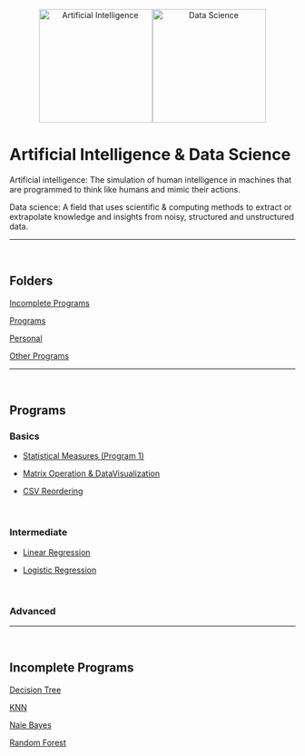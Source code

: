 <div align="center">

[<img src="https://img.icons8.com/cotton/256/000000/brain-3.png" title = "Artificial Intelligence" height='200'>](https://www.google.com/search?q=artificial+intelligence&rlz=1C1CHBF_enIN998IN998&oq=Artificial+Intelligence&aqs=chrome.0.35i39l2j69i59j0i67j69i60l2j69i65j69i60.360j0j7&sourceid=chrome&ie=UTF-8)[<img src="https://img.icons8.com/fluency/256/000000/mind-map.png" title = "Data Science" height='200'>](https://www.google.com/search?q=data+science&rlz=1C1CHBF_enIN998IN998&oq=Data+science&aqs=chrome.0.35i39j69i59j0i131i433i512j0i512l2j69i60l3.488j0j7&sourceid=chrome&ie=UTF-8)

</div>

# Artificial Intelligence & Data Science

Artificial intelligence: The simulation of human intelligence in machines that are programmed to think like humans and mimic their actions.

Data science: A field that uses scientific & computing methods to extract or extrapolate knowledge and insights from noisy, structured and unstructured data.

---

<!-- ======================================================================================================= -->

<br>

## Folders

[Incomplete Programs](https://github.com/004Ajay/AI-DS/tree/main/Incomplete)

[Programs](https://github.com/004Ajay/AI-DS/tree/main/Programs)

[Personal](https://github.com/004Ajay/AI-DS/tree/main/Personal)

[Other Programs](https://github.com/004Ajay/AI-DS/tree/main/OTHER%20PROGRAMS)

---

<br>

## Programs

### Basics

* [Statistical Measures (Program 1)](https://github.com/004Ajay/AI-DS/tree/main/Programs/MeanMedianMode.py)

* [Matrix Operation & DataVisualization](https://github.com/004Ajay/AI-DS/tree/main/Programs/MatOp_DataVisualization.py)

* [CSV Reordering](https://github.com/004Ajay/AI-DS/tree/main/Programs/CSV_Reordering.py)



<br>

### Intermediate

* [Linear Regression](https://github.com/004Ajay/AI-DS/tree/main/Programs/linear_regression.py)

* [Logistic Regression](https://github.com/004Ajay/AI-DS/tree/main/Programs/logistic_regression.py)



<br>

### Advanced

---


<br>


## Incomplete Programs

[Decision Tree](https://github.com/004Ajay/AI-DS/blob/main/Incomplete/DecisionTree.py)

[KNN](https://github.com/004Ajay/AI-DS/blob/main/Incomplete/KNN.py)

[Naie Bayes](https://github.com/004Ajay/AI-DS/blob/main/Incomplete/NaiveBayes.py)

[Random Forest](https://github.com/004Ajay/AI-DS/blob/main/Incomplete/RandomForest.py)


<!-- ======================================================================================================= -->

<!-- 
<br>

## Personal Works

### Other Programs

---

 -->

<!-- ======================================================================================================= -->